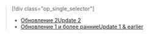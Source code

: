 > [!div class="op_single_selector"]
> * [<span data-ttu-id="ef881-101">Обновление 2</span><span class="sxs-lookup"><span data-stu-id="ef881-101">Update 2</span></span>](../articles/storsimple/storsimple-manage-jobs-u2.md)
> * [<span data-ttu-id="ef881-102">Обновление 1 и более ранние</span><span class="sxs-lookup"><span data-stu-id="ef881-102">Update 1 & earlier</span></span>](../articles/storsimple/storsimple-manage-jobs.md)
> 
> 

